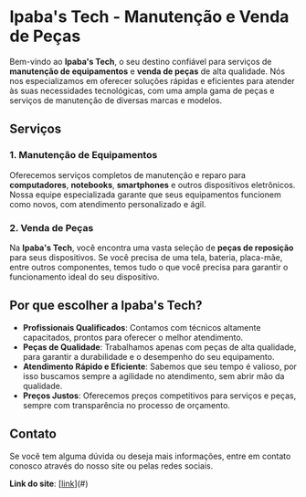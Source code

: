 # Ipaba's Tech - Manutenção e Venda de Peças

Bem-vindo ao **Ipaba's Tech**, o seu destino confiável para serviços de **manutenção de equipamentos** e **venda de peças** de alta qualidade. Nós nos especializamos em oferecer soluções rápidas e eficientes para atender às suas necessidades tecnológicas, com uma ampla gama de peças e serviços de manutenção de diversas marcas e modelos.

## Serviços

### 1. **Manutenção de Equipamentos**
Oferecemos serviços completos de manutenção e reparo para **computadores**, **notebooks**, **smartphones** e outros dispositivos eletrônicos. Nossa equipe especializada garante que seus equipamentos funcionem como novos, com atendimento personalizado e ágil.

### 2. **Venda de Peças**
Na **Ipaba's Tech**, você encontra uma vasta seleção de **peças de reposição** para seus dispositivos. Se você precisa de uma tela, bateria, placa-mãe, entre outros componentes, temos tudo o que você precisa para garantir o funcionamento ideal do seu dispositivo.

## Por que escolher a Ipaba's Tech?

- **Profissionais Qualificados**: Contamos com técnicos altamente capacitados, prontos para oferecer o melhor atendimento.
- **Peças de Qualidade**: Trabalhamos apenas com peças de alta qualidade, para garantir a durabilidade e o desempenho do seu equipamento.
- **Atendimento Rápido e Eficiente**: Sabemos que seu tempo é valioso, por isso buscamos sempre a agilidade no atendimento, sem abrir mão da qualidade.
- **Preços Justos**: Oferecemos preços competitivos para serviços e peças, sempre com transparência no processo de orçamento.

## Contato

Se você tem alguma dúvida ou deseja mais informações, entre em contato conosco através do nosso site ou pelas redes sociais.

**Link do site**: [[link](https://samuquinha444.github.io/site_bootstrap/index.html)](#)
